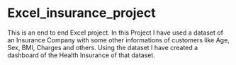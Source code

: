 # Excel_insurance_project
This is an end to end Excel project.
In this Project I have used a dataset of an Insurance Company with some other informations of customers like Age, Sex, BMI, Charges and others.
Using the dataset I have created a dashboard of the Health Insurance of that dataset.
